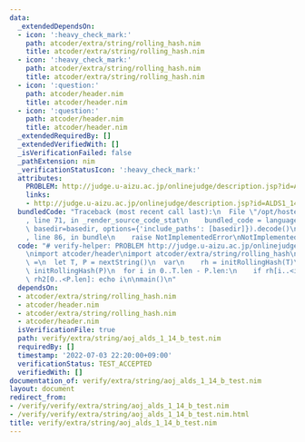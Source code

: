 ```yaml
---
data:
  _extendedDependsOn:
  - icon: ':heavy_check_mark:'
    path: atcoder/extra/string/rolling_hash.nim
    title: atcoder/extra/string/rolling_hash.nim
  - icon: ':heavy_check_mark:'
    path: atcoder/extra/string/rolling_hash.nim
    title: atcoder/extra/string/rolling_hash.nim
  - icon: ':question:'
    path: atcoder/header.nim
    title: atcoder/header.nim
  - icon: ':question:'
    path: atcoder/header.nim
    title: atcoder/header.nim
  _extendedRequiredBy: []
  _extendedVerifiedWith: []
  _isVerificationFailed: false
  _pathExtension: nim
  _verificationStatusIcon: ':heavy_check_mark:'
  attributes:
    PROBLEM: http://judge.u-aizu.ac.jp/onlinejudge/description.jsp?id=ALDS1_14_B
    links:
    - http://judge.u-aizu.ac.jp/onlinejudge/description.jsp?id=ALDS1_14_B
  bundledCode: "Traceback (most recent call last):\n  File \"/opt/hostedtoolcache/Python/3.10.6/x64/lib/python3.10/site-packages/onlinejudge_verify/documentation/build.py\"\
    , line 71, in _render_source_code_stat\n    bundled_code = language.bundle(stat.path,\
    \ basedir=basedir, options={'include_paths': [basedir]}).decode()\n  File \"/opt/hostedtoolcache/Python/3.10.6/x64/lib/python3.10/site-packages/onlinejudge_verify/languages/nim.py\"\
    , line 86, in bundle\n    raise NotImplementedError\nNotImplementedError\n"
  code: "# verify-helper: PROBLEM http://judge.u-aizu.ac.jp/onlinejudge/description.jsp?id=ALDS1_14_B\n\
    \nimport atcoder/header\nimport atcoder/extra/string/rolling_hash\n\nproc main()\
    \ =\n  let T, P = nextString()\n  var\n    rh = initRollingHash(T)\n    rh2 =\
    \ initRollingHash(P)\n  for i in 0..T.len - P.len:\n    if rh[i..<i + P.len] ==\
    \ rh2[0..<P.len]: echo i\n\nmain()\n"
  dependsOn:
  - atcoder/extra/string/rolling_hash.nim
  - atcoder/header.nim
  - atcoder/extra/string/rolling_hash.nim
  - atcoder/header.nim
  isVerificationFile: true
  path: verify/extra/string/aoj_alds_1_14_b_test.nim
  requiredBy: []
  timestamp: '2022-07-03 22:20:00+09:00'
  verificationStatus: TEST_ACCEPTED
  verifiedWith: []
documentation_of: verify/extra/string/aoj_alds_1_14_b_test.nim
layout: document
redirect_from:
- /verify/verify/extra/string/aoj_alds_1_14_b_test.nim
- /verify/verify/extra/string/aoj_alds_1_14_b_test.nim.html
title: verify/extra/string/aoj_alds_1_14_b_test.nim
---
```


